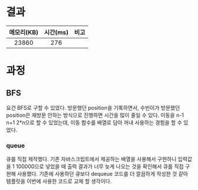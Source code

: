 # 결과

| 메모리(KB) | 시간(ms) | 비고 |
| :--------: | :------: | :--- |
| 23860 | 276 |      |

# 과정

## BFS

요건 BFS로 구할 수 있었다. 방문했던 position을 기록하면서, 수빈이가 방문했던 position은 재방문 안하는 방식으로 진행하면 시간을 많이 줄일 수 있다. 이동을 n-1 n+1 2*n으로 할 수 있었는데, 이동 함수를 배열로 담아 꺼내 사용하는 경험을 할 수 있었다.

### queue

큐를 직접 제작했다. 기존 자바스크립트에서 제공하는 배열을 사용해서 구현하니 입력값을 1 100000으로 넣었을 때 출력 결과가 너무 늦게 나오는 것을 확인해서 큐를 직접 구현해 사용했다. 기존에 사용하던 큐보다 dequeue 코드를 더 깔끔하게 작성한 것 같아 템플릿을 이번에 사용한 코드로 교체 할 생각이다.
